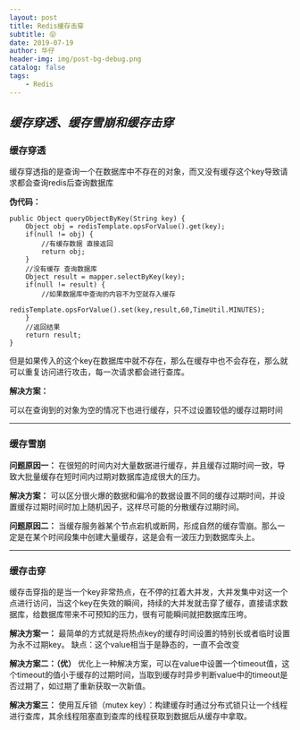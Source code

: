 ```yaml
---
layout: post
title: Redis缓存击穿
subtitle: 😝
date: 2019-07-19
author: 华仔
header-img: img/post-bg-debug.png
catalog: false
tags:
    - Redis
---
```


## *缓存穿透、缓存雪崩和缓存击穿*

### 缓存穿透

缓存穿透指的是查询一个在数据库中不存在的对象，而又没有缓存这个key导致请求都会查询redis后查询数据库

**伪代码：**

```
public Object queryObjectByKey(String key) {
	Object obj = redisTemplate.opsForValue().get(key);
	if(null != obj) {
		//有缓存数据 直接返回
		return obj;
	}
	//没有缓存 查询数据库
	Object result = mapper.selectByKey(key);
	if(null != result) {
		//如果数据库中查询的内容不为空就存入缓存
		redisTemplate.opsForValue().set(key,result,60,TimeUtil.MINUTES);
	}
	//返回结果
	return result;
}
```

但是如果传入的这个key在数据库中就不存在，那么在缓存中也不会存在，那么就可以重复访问进行攻击，每一次请求都会进行查库。

**解决方案：**

可以在查询到的对象为空的情况下也进行缓存，只不过设置较低的缓存过期时间

---

### 缓存雪崩

**问题原因一：**
在很短的时间内对大量数据进行缓存，并且缓存过期时间一致，导致大批量缓存在短时间内过期对数据库造成很大的压力。

**解决方案：**
可以区分很火爆的数据和偏冷的数据设置不同的缓存过期时间，并设置缓存过期时间时加上随机因子，这样尽可能的分散缓存过期时间。



**问题原因二：**
当缓存服务器某个节点宕机或断网，形成自然的缓存雪崩。那么一定是在某个时间段集中创建大量缓存，这是会有一波压力到数据库头上。

---

### 缓存击穿

缓存击穿指的是当一个key非常热点，在不停的扛着大并发，大并发集中对这一个点进行访问，当这个key在失效的瞬间，持续的大并发就击穿了缓存，直接请求数据库，给数据库带来不可预知的压力，很有可能瞬间就把数据库压垮。

**解决方案一：**
最简单的方式就是将热点key的缓存时间设置的特别长或者临时设置为永不过期key。
缺点：这个value相当于是静态的，一直不会改变

**解决方案二：（优）**
优化上一种解决方案，可以在value中设置一个timeout值，这个timeout的值小于缓存的过期时间，当取到缓存时异步判断value中的timeout是否过期了，如过期了重新获取一次新值。

**解决方案三：**
使用互斥锁（mutex key）：构建缓存时通过分布式锁只让一个线程进行查库，其余线程阻塞直到查库的线程获取到数据后从缓存中拿取。

